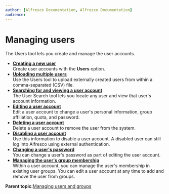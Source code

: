 ```yaml
---
author: [Alfresco Documentation, Alfresco Documentation]
audience: 
---
```


# Managing users

The Users tool lets you create and manage the user accounts.

  

-   **[Creating a new user](../tasks/admintools-user-create.md)**  
Create user accounts with the **Users** option.
-   **[Uploading multiple users](../tasks/admintools-upload-users.md)**  
Use the Users tool to upload externally created users from within a comma-separated \(CSV\) file.
-   **[Searching for and viewing a user account](../tasks/admintools-user-view.md)**  
The User Search tool lets you locate any user and view that user's account information.
-   **[Editing a user account](../tasks/admintools-user-edit.md)**  
Edit a user account to change a user's personal information, group affiliation, quota, and password.
-   **[Deleting a user account](../tasks/admintools-user-delete.md)**  
Delete a user account to remove the user from the system.
-   **[Disabling a user account](../tasks/admintools-user-disable.md)**  
Use this information to disable a user account. A disabled user can still log into Alfresco using external authentication.
-   **[Changing a user's password](../tasks/admintools-user-password.md)**  
You can change a user's password as part of editing the user account.
-   **[Managing the user's group membership](../tasks/admintools-user-group-membership.md)**  
Within a user account, you can manage the user's membership in existing user groups. You can edit a user account at any time to add and remove the user from groups.

**Parent topic:**[Managing users and groups](../concepts/admintools-usersgroups.md)

